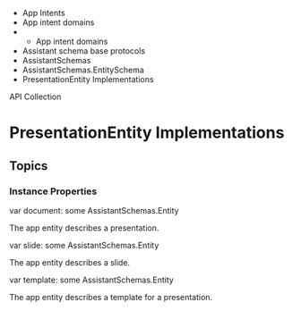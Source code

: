 

- App Intents
- App intent domains
- 
  - App intent domains
- Assistant schema base protocols
- AssistantSchemas
- AssistantSchemas.EntitySchema
-  PresentationEntity Implementations 

API Collection

# PresentationEntity Implementations

## Topics

### Instance Properties

var document: some AssistantSchemas.Entity

The app entity describes a presentation.

var slide: some AssistantSchemas.Entity

The app entity describes a slide.

var template: some AssistantSchemas.Entity

The app entity describes a template for a presentation.


